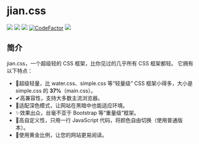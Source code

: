 # jian.css
![](https://img.shields.io/badge/main.css-2.8KB-red.svg)
![](https://img.shields.io/github/stars/jian-css/jian.css.svg)
![](https://img.shields.io/github/issues/jian-css/jian.css.svg)
[![CodeFactor](https://www.codefactor.io/repository/github/jian-css/jian.css/badge)](https://www.codefactor.io/repository/github/jian-css/jian.css)
[![](https://data.jsdelivr.com/v1/package/gh/jian-css/jian.css/badge)](https://www.jsdelivr.com/package/gh/jian-css/jian.css)
## 简介
jian.css，一个超级轻的 CSS 框架，比你见过的几乎所有 CSS 框架都轻。
它拥有以下特点：
- 🎈️超级轻量，比 water.css、simple.css 等“轻量级” CSS 框架小得多，大小是 simple.css 的 **37%**（main.css）。
- ✔高兼容性，支持大多数主流浏览器。
- 🌙适配深色模式，让网站在黑暗中也能适应环境。
- ✨️效果出众，丝毫不亚于 Bootstrap 等“重量级”框架。
- 🎨️高自定义性，只用一行 JavaScript 代码，将颜色自由切换（使用普通版本）。
- 📏️使用黄金比例，让您的网站更易阅读。
